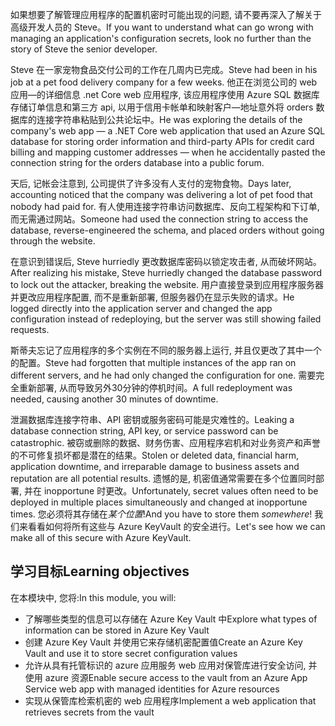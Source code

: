<span data-ttu-id="d9763-101">如果想要了解管理应用程序的配置机密时可能出现的问题, 请不要再深入了解关于高级开发人员的 Steve。</span><span class="sxs-lookup"><span data-stu-id="d9763-101">If you want to understand what can go wrong with managing an application's configuration secrets, look no further than the story of Steve the senior developer.</span></span>

<span data-ttu-id="d9763-102">Steve 在一家宠物食品交付公司的工作在几周内已完成。</span><span class="sxs-lookup"><span data-stu-id="d9763-102">Steve had been in his job at a pet food delivery company for a few weeks.</span></span> <span data-ttu-id="d9763-103">他正在浏览公司的 web 应用&mdash;的详细信息 .net Core web 应用程序, 该应用程序使用 Azure SQL 数据库存储订单信息和第三方 api, 以用于信用卡帐单和映射客户&mdash;地址意外将 orders 数据库的连接字符串粘贴到公共论坛中。</span><span class="sxs-lookup"><span data-stu-id="d9763-103">He was exploring the details of the company's web app &mdash; a .NET Core web application that used an Azure SQL database for storing order information and third-party APIs for credit card billing and mapping customer addresses &mdash; when he accidentally pasted the connection string for the orders database into a public forum.</span></span>

<span data-ttu-id="d9763-104">天后, 记帐会注意到, 公司提供了许多没有人支付的宠物食物。</span><span class="sxs-lookup"><span data-stu-id="d9763-104">Days later, accounting noticed that the company was delivering a lot of pet food that nobody had paid for.</span></span> <span data-ttu-id="d9763-105">有人使用连接字符串访问数据库、反向工程架构和下订单, 而无需通过网站。</span><span class="sxs-lookup"><span data-stu-id="d9763-105">Someone had used the connection string to access the database, reverse-engineered the schema, and placed orders without going through the website.</span></span>

<span data-ttu-id="d9763-106">在意识到错误后, Steve hurriedly 更改数据库密码以锁定攻击者, 从而破坏网站。</span><span class="sxs-lookup"><span data-stu-id="d9763-106">After realizing his mistake, Steve hurriedly changed the database password to lock out the attacker, breaking the website.</span></span> <span data-ttu-id="d9763-107">用户直接登录到应用程序服务器并更改应用程序配置, 而不是重新部署, 但服务器仍在显示失败的请求。</span><span class="sxs-lookup"><span data-stu-id="d9763-107">He logged directly into the application server and changed the app configuration instead of redeploying, but the server was still showing failed requests.</span></span>

<span data-ttu-id="d9763-108">斯蒂夫忘记了应用程序的多个实例在不同的服务器上运行, 并且仅更改了其中一个的配置。</span><span class="sxs-lookup"><span data-stu-id="d9763-108">Steve had forgotten that multiple instances of the app ran on different servers, and he had only changed the configuration for one.</span></span> <span data-ttu-id="d9763-109">需要完全重新部署, 从而导致另外30分钟的停机时间。</span><span class="sxs-lookup"><span data-stu-id="d9763-109">A full redeployment was needed, causing another 30 minutes of downtime.</span></span>

<span data-ttu-id="d9763-110">泄漏数据库连接字符串、API 密钥或服务密码可能是灾难性的。</span><span class="sxs-lookup"><span data-stu-id="d9763-110">Leaking a database connection string, API key, or service password can be catastrophic.</span></span> <span data-ttu-id="d9763-111">被窃或删除的数据、财务伤害、应用程序宕机和对业务资产和声誉的不可修复损坏都是潜在的结果。</span><span class="sxs-lookup"><span data-stu-id="d9763-111">Stolen or deleted data, financial harm, application downtime, and irreparable damage to business assets and reputation are all potential results.</span></span> <span data-ttu-id="d9763-112">遗憾的是, 机密值通常需要在多个位置同时部署, 并在 inopportune 时更改。</span><span class="sxs-lookup"><span data-stu-id="d9763-112">Unfortunately, secret values often need to be deployed in multiple places simultaneously and changed at inopportune times.</span></span> <span data-ttu-id="d9763-113">您必须将其存储在*某个位置*!</span><span class="sxs-lookup"><span data-stu-id="d9763-113">And you have to store them *somewhere*!</span></span> <span data-ttu-id="d9763-114">我们来看看如何将所有这些与 Azure KeyVault 的安全进行。</span><span class="sxs-lookup"><span data-stu-id="d9763-114">Let's see how we can make all of this secure with Azure KeyVault.</span></span>

## <a name="learning-objectives"></a><span data-ttu-id="d9763-115">学习目标</span><span class="sxs-lookup"><span data-stu-id="d9763-115">Learning objectives</span></span>

<span data-ttu-id="d9763-116">在本模块中, 您将:</span><span class="sxs-lookup"><span data-stu-id="d9763-116">In this module, you will:</span></span>

- <span data-ttu-id="d9763-117">了解哪些类型的信息可以存储在 Azure Key Vault 中</span><span class="sxs-lookup"><span data-stu-id="d9763-117">Explore what types of information can be stored in Azure Key Vault</span></span>
- <span data-ttu-id="d9763-118">创建 Azure Key Vault 并使用它来存储机密配置值</span><span class="sxs-lookup"><span data-stu-id="d9763-118">Create an Azure Key Vault and use it to store secret configuration values</span></span>
- <span data-ttu-id="d9763-119">允许从具有托管标识的 azure 应用服务 web 应用对保管库进行安全访问, 并使用 azure 资源</span><span class="sxs-lookup"><span data-stu-id="d9763-119">Enable secure access to the vault from an Azure App Service web app with managed identities for Azure resources</span></span>
- <span data-ttu-id="d9763-120">实现从保管库检索机密的 web 应用程序</span><span class="sxs-lookup"><span data-stu-id="d9763-120">Implement a web application that retrieves secrets from the vault</span></span>
